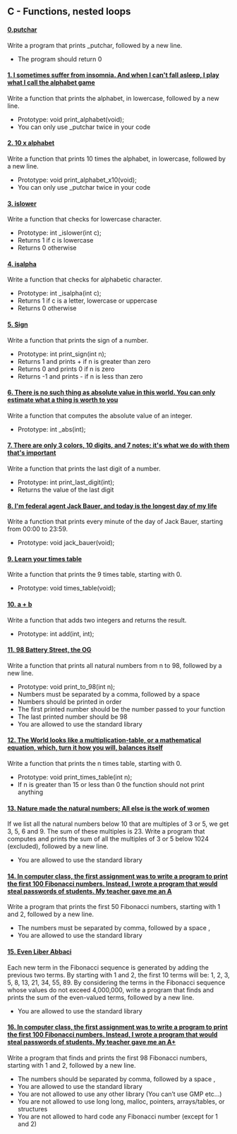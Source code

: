 ##  C - Functions, nested loops

#### [0.putchar](0-putchar.c)

Write a program that prints _putchar, followed by a new line.

- The program should return 0

#### [1. I sometimes suffer from insomnia. And when I can't fall asleep, I play what I call the alphabet game](1-alphabet.c)

Write a function that prints the alphabet, in lowercase, followed by a new line.

- Prototype: void print_alphabet(void);
- You can only use _putchar twice in your code

#### [2. 10 x alphabet](2-printalphabetx10.c)

Write a function that prints 10 times the alphabet, in lowercase, followed by a new line.

- Prototype: void print_alphabet_x10(void);
- You can only use _putchar twice in your code

#### [3. islower](3-islower.c)

Write a function that checks for lowercase character.

- Prototype: int _islower(int c);
- Returns 1 if c is lowercase
- Returns 0 otherwise

#### [4. isalpha](4-isalpha.c)

Write a function that checks for alphabetic character.

- Prototype: int _isalpha(int c);
- Returns 1 if c is a letter, lowercase or uppercase
- Returns 0 otherwise

#### [5. Sign](5-sign.c)

Write a function that prints the sign of a number.

- Prototype: int print_sign(int n);
- Returns 1 and prints + if n is greater than zero
- Returns 0 and prints 0 if n is zero
- Returns -1 and prints - if n is less than zero

#### [6. There is no such thing as absolute value in this world. You can only estimate what a thing is worth to you](6-abs.c)

Write a function that computes the absolute value of an integer.

- Prototype: int _abs(int);

#### [7. There are only 3 colors, 10 digits, and 7 notes; it's what we do with them that's important](7-printlastdigit.c)

Write a function that prints the last digit of a number.

- Prototype: int print_last_digit(int);
- Returns the value of the last digit

#### [8. I'm federal agent Jack Bauer, and today is the longest day of my life](8-24_hours.c)

Write a function that prints every minute of the day of Jack Bauer, starting from 00:00 to 23:59.

- Prototype: void jack_bauer(void);

#### [9. Learn your times table](9-times_table.c)

Write a function that prints the 9 times table, starting with 0.

- Prototype: void times_table(void);

#### [10. a + b](10-add.c)

Write a function that adds two integers and returns the result.

- Prototype: int add(int, int);

#### [11. 98 Battery Street, the OG](11-print_to_98.c)

Write a function that prints all natural numbers from n to 98, followed by a new line.

- Prototype: void print_to_98(int n);
- Numbers must be separated by a comma, followed by a space
- Numbers should be printed in order
- The first printed number should be the number passed to your function
- The last printed number should be 98
- You are allowed to use the standard library

#### [12. The World looks like a multiplication-table, or a mathematical equation, which, turn it how you will, balances itself](100-times_table.c)

Write a function that prints the n times table, starting with 0.

- Prototype: void print_times_table(int n);
- If n is greater than 15 or less than 0 the function should not print anything

#### [13. Nature made the natural numbers; All else is the work of women](101-natural.c)

If we list all the natural numbers below 10 that are multiples of 3 or 5, we get 3, 5, 6 and 9. The sum of these multiples is 23. Write a program that computes and prints the sum of all the multiples of 3 or 5 below 1024 (excluded), followed by a new line.

- You are allowed to use the standard library

#### [14. In computer class, the first assignment was to write a program to print the first 100 Fibonacci numbers. Instead, I wrote a program that would steal passwords of students. My teacher gave me an A](102-fibonacci.c)

Write a program that prints the first 50 Fibonacci numbers, starting with 1 and 2, followed by a new line.

- The numbers must be separated by comma, followed by a space , 
- You are allowed to use the standard library

#### [15. Even Liber Abbaci](103-fibonacci.c)

Each new term in the Fibonacci sequence is generated by adding the previous two terms. By starting with 1 and 2, the first 10 terms will be: 1, 2, 3, 5, 8, 13, 21, 34, 55, 89. By considering the terms in the Fibonacci sequence whose values do not exceed 4,000,000, write a program that finds and prints the sum of the even-valued terms, followed by a new line.

- You are allowed to use the standard library

#### [16. In computer class, the first assignment was to write a program to print the first 100 Fibonacci numbers. Instead, I wrote a program that would steal passwords of students. My teacher gave me an A+](104-fibonacci.c)

Write a program that finds and prints the first 98 Fibonacci numbers, starting with 1 and 2, followed by a new line.

- The numbers should be separated by comma, followed by a space ,
- You are allowed to use the standard library
- You are not allowed to use any other library (You can’t use GMP etc…)
- You are not allowed to use long long, malloc, pointers, arrays/tables, or structures
- You are not allowed to hard code any Fibonacci number (except for 1 and 2)
